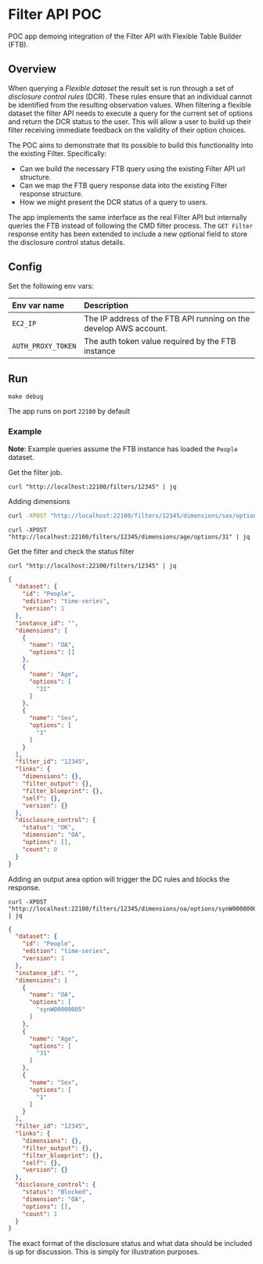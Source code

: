 # Filter API POC
POC app demoing integration of the Filter API with Flexible Table Builder (FTB).

## Overview
When querying a _Flexible dataset_ the result set is run through a set of _disclosure control rules_ (DCR). These rules ensure 
that an individual cannot be identified from the resulting observation values. When filtering a flexible dataset the 
filter API needs to execute a query for the current set of options and return the DCR status to the user. This will allow
 a user to build up their filter receiving immediate feedback on the validity of their option choices.
 
The POC aims to demonstrate that its possible to build this functionality into the existing Filter. Specifically:
- Can we build the necessary FTB query using the existing Filter API url structure.
- Can we map the FTB query response data into the existing Filter response structure.
- How we might present the DCR status of a query to users.  

The app implements the same interface as the real Filter API but internally queries the FTB instead of following the CMD
 filter process. The `GET Filter` response entity has been extended to include a new optional field to store the 
 disclosure control status details.

## Config
Set the following env vars:

| Env var name       | Description                                                       |
|:-------------------|:------------------------------------------------------------------|
| `EC2_IP`           | The IP address of the FTB API running on the develop AWS account. |
| `AUTH_PROXY_TOKEN` | The auth token value required by the FTB instance                 |

## Run
```
make debug
```
The app runs on port `22100` by default

### Example
**Note**: Example queries assume the FTB instance has loaded the `People` dataset.

Get the filter job.
```
curl "http://localhost:22100/filters/12345" | jq
```

Adding dimensions
```bash
curl -XPOST "http://localhost:22100/filters/12345/dimensions/sex/options/1" | jq
```

```
curl -XPOST "http://localhost:22100/filters/12345/dimensions/age/options/31" | jq
```

Get the filter and check the status filter
```
curl "http://localhost:22100/filters/12345" | jq
```

```json
{
  "dataset": {
    "id": "People",
    "edition": "time-series",
    "version": 1
  },
  "instance_id": "",
  "dimensions": [
    {
      "name": "OA",
      "options": []
    },
    {
      "name": "Age",
      "options": [
        "31"
      ]
    },
    {
      "name": "Sex",
      "options": [
        "1"
      ]
    }
  ],
  "filter_id": "12345",
  "links": {
    "dimensions": {},
    "filter_output": {},
    "filter_blueprint": {},
    "self": {},
    "version": {}
  },
  "disclosure_control": {
    "status": "OK",
    "dimension": "OA",
    "options": [],
    "count": 0
  }
}
```

Adding an output area option will trigger the DC rules and blocks the response. 
```
curl -XPOST "http://localhost:22100/filters/12345/dimensions/oa/options/synW00000005" | jq
```

```json
{
  "dataset": {
    "id": "People",
    "edition": "time-series",
    "version": 1
  },
  "instance_id": "",
  "dimensions": [
    {
      "name": "OA",
      "options": [
        "synW00000005"
      ]
    },
    {
      "name": "Age",
      "options": [
        "31"
      ]
    },
    {
      "name": "Sex",
      "options": [
        "1"
      ]
    }
  ],
  "filter_id": "12345",
  "links": {
    "dimensions": {},
    "filter_output": {},
    "filter_blueprint": {},
    "self": {},
    "version": {}
  },
  "disclosure_control": {
    "status": "Blocked",
    "dimension": "OA",
    "options": [],
    "count": 1
  }
}
```

The exact format of the disclosure status and what data should be included is up for discussion. This is simply for illustration purposes. 